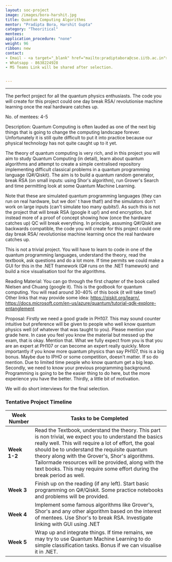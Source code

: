 ```yaml
---
layout: soc-project
image: /images/bora-harshit.jpg
title: Quantum Computing Algorithms
mentor: "Pradipta Bora, Harshit Gupta"
category: "Theoritical"
mentees:
application_procedure: "none"
weight: 96
ribbon: new
contact:
- Email - <a target="_blank" href="mailto:pradiptabora@cse.iitb.ac.in">pradiptabora@cse.iitb.ac.in</a>
- Whatsapp - 8638224928
- MS Teams Link will be shared after selection.


---
```


---
The perfect project for all the quantum physics enthusiasts. The code you will create for this project could one day break RSA/ revolutionise machine learning once the real hardware catches up.

<!--break-->

No. of mentees: 4-5

Description:
Quantum Computing is often lauded as one of the next big things that is going to change the computing landscape forever. Unfortunately it is still quite difficult to put it into practice because our physical technology has not quite caught up to it yet.

The theory of quantum computing is very rich, and in this project you will aim to study Quantum Computing (in detail), learn about quantum algorithms and attempt to create a simple centralised repository implementing difficult classical problems in a quantum programming language (Q#/Qiskit). The aim is to build a quantum random generator, break RSA (on small inputs: using Shor's algorithm), run Grover's Search and time permitting look at some Quantum Machine Learning.

Note that these are simulated quantum programming languages (they can run on real hardware, but we don' t have that!) and the simulators don't work on large inputs (can't simulate too many qubits!). As such this is not the project that will break RSA (google it up!) and end encryption, but instead more of a proof of concept showing how (once the hardware catches up) QC will break everything. In principle, assuming Q#/Qiskit are backwards compatible, the code you will create for this project could one day break RSA/ revolutionise machine learning once the real hardware catches up.

This is not a trivial project. You will have to learn to code in one of the quantum programming languages, understand the theory, read the textbook, ask questions and do a lot more. If time permits we could make a GUI for this in the .NET framework (Q# runs on the .NET framework) and build a nice visualisation tool for the algorithms.

Reading Material:
You can go through the first chapter of the book called Nielsen and Chuang (google it). This is the godbook for quantum computing. You will read around 30-40% of this book (it will take time!) Other links that may provide some idea: https://qiskit.org/learn/, https://docs.microsoft.com/en-us/azure/quantum/tutorial-qdk-explore-entanglement

Proposal:
Firstly we need a good grade in PH107. This may sound counter intuitive but preference will be given to people who well know quantum physics well (of whatever that was taught to you). Please mention your grade here. In case you feel you know the material but messed up the exam, that is okay. Mention that. What we fully expect from you is that you are an expert at PH107 or can become an expert really quickly. More importantly if you know more quantum physics than say PH107, this is a big bonus. Maybe due to IPHO or some competition, doesn't matter. If so do mention. Due to limited time people who know quantum get a big leap.
Secondly, we need to know your previous programming background. Programming is going to be the easier thing to do here, but the more experience you have the better.
Thirdly, a little bit of motivation.

We will do short interviews for the final selection.


<!--break-->

### Tentative Project Timeline
<!--break-->

|Week Number  | Tasks to be Completed|
|--- | --- | 
|**Week 1-2** | Read the Textbook, understand the theory. This part is non trivial, we expect you to understand the basics really well. This will require a lot of effort, the goal should be to understand the requisite quantum theory along with the Grover's, Shor's algorithms. Tailormade resources will be provided, along with the text books. This may require some effort during the break period as well. |
|**Week 3** | Finish up on the reading (if any left). Start basic programming on Q#/Qiskit. Some practice notebooks and problems will be provided.|
|**Week 4** | Implement some famous algorithms like Grover's, Shor's and any other algorithm based on the interest of mentees. Use Shor's to break RSA. Investigate linking with GUI using .NET |
|**Week 5** | Wrap up and integrate things. If time remains, we may try to use Quantum Machine Learning to do simple classification tasks. Bonus if we can visualise it in .NET. |


<!--break-->
